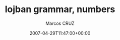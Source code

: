 ---
title: 'lojban grammar, numbers'
posts: 9
hash: 't745'
author: 'Marcos CRUZ'
date: 2007-04-29T11:47:00+00:00
sources:
  - http://forums.tokipona.org/viewtopic.php%3Ft=745.html
---